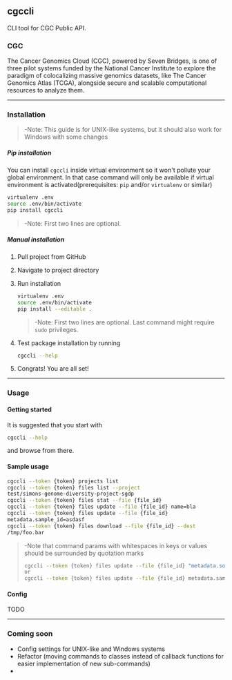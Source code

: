 ## cgccli
CLI tool for CGC Public API. 

### CGC
The Cancer Genomics Cloud (CGC), powered by Seven Bridges, is one of three pilot systems funded by the National Cancer 
Institute to explore the paradigm of colocalizing massive genomics datasets, like The Cancer Genomics Atlas (TCGA), 
alongside secure and scalable computational resources to analyze them.
___

### Installation
>-Note: This guide is for UNIX-like systems, but it should also work for Windows with some changes

##### Pip installation

You can install `cgccli` inside virtual environment so it won't pollute your global environment. In that 
case command will only be available if virtual environment is activated(prerequisites: `pip` and/or `virtualenv` 
or similar)
    
```bash
virtualenv .env
source .env/bin/activate
pip install cgccli
```
>-Note: First two lines are optional.

##### Manual installation
1) Pull project from GitHub
2) Navigate to project directory
3) Run installation
    
    ```bash
    virtualenv .env
    source .env/bin/activate
    pip install --editable .
    ```
    >-Note: First two lines are optional. Last command might require `sudo` privileges.
        
4) Test package installation by running 
    ```bash
    cgccli --help
    ```

5) Congrats! You are all set! 

___

### Usage
#### Getting started
It is suggested that you start with
```bash
cgccli --help
```
and browse from there.

#### Sample usage
```bash
cgccli --token {token} projects list
cgccli --token {token} files list --project
test/simons-genome-diversity-project-sgdp
cgccli --token {token} files stat --file {file_id}
cgccli --token {token} files update --file {file_id} name=bla
cgccli --token {token} files update --file {file_id}
metadata.sample_id=asdasf
cgccli --token {token} files download --file {file_id} --dest
/tmp/foo.bar
```
>-Note that command params with whitespaces in keys or values should be surrounded by quotation marks
>```bash
>cgccli --token {token} files update --file {file_id} "metadata.some field=blah blah"
>or
>cgccli --token {token} files update --file {file_id} metadata.sample_id="value with whitespace"
>```
#### Config
TODO

___

### Coming soon
- Config settings for UNIX-like and Windows systems
- Refactor (moving commands to classes instead of callback functions for easier implementation of new sub-commands)
- 


